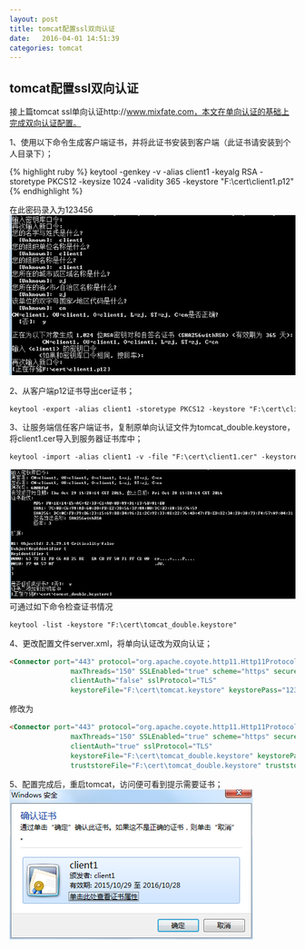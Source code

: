 ```yaml
---
layout: post
title: tomcat配置ssl双向认证
date:   2016-04-01 14:51:39
categories: tomcat
---
```


## tomcat配置ssl双向认证

接上篇tomcat ssl单向认证http://www.mixfate.com，本文在单向认证的基础上完成双向认证配置。


1、使用以下命令生成客户端证书，并将此证书安装到客户端（此证书请安装到个人目录下）；  

{% highlight ruby %}
keytool -genkey -v -alias client1 -keyalg RSA -storetype PKCS12 -keysize 1024 -validity 365 -keystore "F:\cert\client1.p12"
{% endhighlight %}

在此密码录入为123456 
![tomcat配置ssl双向认证](/assets/dfeeded7-8f45-3579-9195-e0e697ea8adb.png)

2、从客户端p12证书导出cer证书； 

```markdown
keytool -export -alias client1 -storetype PKCS12 -keystore "F:\cert\client1.p12" -storepass 123456 -rfc -file "F:\cert\client1.cer"
``` 

3、让服务端信任客户端证书，复制原单向认证文件为tomcat_double.keystore，将client1.cer导入到服务器证书库中；

```markdown
keytool -import -alias client1 -v -file "F:\cert\client1.cer" -keystore "F:\cert\tomcat_double.keystore"
``` 

![tomcat配置ssl双向认证](/assets/4ba4cb5a-7abe-3656-887f-0d473eeb3196.png)
可通过如下命令检查证书情况 

```markdown
keytool -list -keystore "F:\cert\tomcat_double.keystore"
``` 

4、更改配置文件server.xml，将单向认证改为双向认证； 

```markdown
<Connector port="443" protocol="org.apache.coyote.http11.Http11Protocol"
               maxThreads="150" SSLEnabled="true" scheme="https" secure="true"
               clientAuth="false" sslProtocol="TLS" 
               keystoreFile="F:\cert\tomcat.keystore" keystorePass="123456" />
``` 

修改为 

```markdown
<Connector port="443" protocol="org.apache.coyote.http11.Http11Protocol"
               maxThreads="150" SSLEnabled="true" scheme="https" secure="true"
               clientAuth="true" sslProtocol="TLS" 
               keystoreFile="F:\cert\tomcat_double.keystore" keystorePass="123456"
               truststoreFile="F:\cert\tomcat_double.keystore" truststorePass="123456" />

``` 

5、配置完成后，重启tomcat，访问便可看到提示需要证书； 
![tomcat配置ssl双向认证](/assets/1dca5259-fd58-3b93-bccc-6bc71ea5ce9e.png)